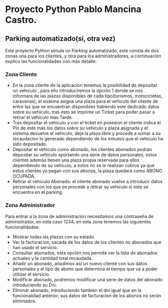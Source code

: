 # Proyecto Python Pablo Mancina Castro.
## Parking automatizado(sí, otra vez)
Este proyecto Python simula un Parking automatizado, este consta de dos zonas una para los clientes, y otra para los administradores, a continuación explico las funcionalidades con más detalle:
### Zona Cliente
- En la zona cliente de la aplicacion tenemos la posibilidad de depositar un vehiculo , para ello introduciremos la opción 1 donde se nos informara de las plazas disponibles de cada tipo(turismos, motocicletas, caravanas), el sistema asigna una plaza para el vehiculo del cliente de entre las que se encuentran disponibles habiendo este dedicado datos sobre su vehiculo, tras esto se imprime un Ticket para poder pasar a retirar el vehiculo mas Tarde.
- Tras depositar el vehiculo y con el ticket en posesion el cliente indica el Pin de este más los datos sobre su vehiculo y plaza asignada y el sistema devuelve el vehiculo, deja la plaza libre y procede a sumar a su recaudacion lo generado dependiendo de los minutos que el vehiculo ha sido depositado.
- Depositar el vehiculo como abonado, los clientes abonados podrán depositar su vehiculo aportando una serie de datos personales, estos clientes además tienen una plaza propia reservada para ellos dependiendo de su vehiculo, a estos no se le realizan cobros ya que estos clientes ya pagan con sus abonos, la plaza quedara como ABONO OCUPADA.
- Retirar el vehiculo Abonado: el cliente abonado vuelve a introducir datos personales con los que se procede a retirar su vehiculo si este se encuentra en el parking.

### Zona Administrador
Para entrar a la zona de administracion necesitamos una contraseña de administrador, en este caso 1234, en esta zona tenemos las siguientes funcionalidades:
- Mostrar todas las plazas con su estado.
- Ver la facturacion, sacada de los datos de los clientes no abonados que han usado el servicio.
- Consultar abonados, esta opción nos permite ver la lista de abonados actuales y la cantidad total recaudada.
- Añadir un abonado, añadimos así un nuevo cliente con sus datos personales y el tipo de abono que determina el tiempo que va a poder utilizar el servicio.
- Modificar abonado, podremos modificar una serie de datos del abonado introduciendo su Dni.
- Eliminar abonado, introduciendo tambien el dni igual que en la funcionalidad anterior, sus datos de facturacion de los abonos no serán eliminados.
